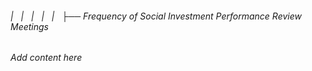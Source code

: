###### |   |   |   |   |   ├── Frequency of Social Investment Performance Review Meetings

*Add content here*